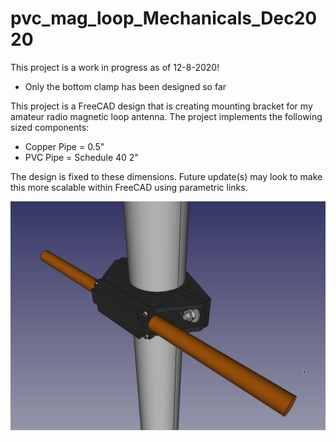 # pvc_mag_loop_Mechanicals_Dec2020

This project is a work in progress as of 12-8-2020!
* Only the bottom clamp has been designed so far

This project is a FreeCAD design that is creating mounting bracket for my amateur radio magnetic loop antenna. The project implements the following sized components:

* Copper Pipe = 0.5"
* PVC Pipe = Schedule 40 2"

The design is fixed to these dimensions. Future update(s) may look to make this more scalable within FreeCAD using parametric links.

![PVC to copper pipe magnetic loop adapter overview CAD image](images/main_overview_20201208.png)
